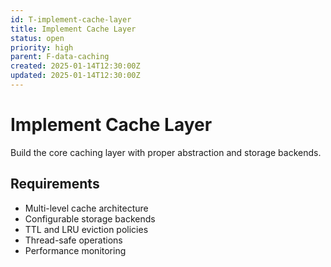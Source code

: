 ```yaml
---
id: T-implement-cache-layer
title: Implement Cache Layer
status: open
priority: high
parent: F-data-caching
created: 2025-01-14T12:30:00Z
updated: 2025-01-14T12:30:00Z
---
```


# Implement Cache Layer

Build the core caching layer with proper abstraction and storage backends.

## Requirements

- Multi-level cache architecture
- Configurable storage backends
- TTL and LRU eviction policies
- Thread-safe operations
- Performance monitoring
